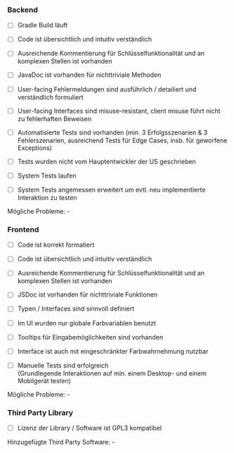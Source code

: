 ### Backend

* [ ] Gradle Build läuft

* [ ] Code ist übersichtlich und intuitiv verständlich

* [ ] Ausreichende Kommentierung für Schlüsselfunktionalität und an komplexen Stellen ist vorhanden 

* [ ] JavaDoc ist vorhanden für nichttriviale Methoden

* [ ] User-facing Fehlermeldungen sind ausführlich / detailiert und verständlich formuliert

* [ ] User-facing Interfaces sind misuse-resistant, client misuse führt nicht zu fehlerhaften Beweisen

* [ ] Automatisierte Tests sind vorhanden
 (min. 3 Erfolgsszenarien & 3 Fehlerszenarien, ausreichend Tests für Edge Cases, insb. für geworfene Exceptions)

* [ ] Tests wurden nicht vom Hauptentwickler der US geschrieben

* [ ] System Tests laufen

* [ ] System Tests angemessen erweitert um evtl. neu implementierte Interaktion zu testen

Mögliche Probleme: -  

### Frontend

* [ ] Code ist korrekt formatiert

* [ ] Code ist übersichtlich und intuitiv verständlich

* [ ] Ausreichende Kommentierung für Schlüsselfunktionalität und an komplexen Stellen ist vorhanden 

* [ ] JSDoc ist vorhanden für nichttriviale Funktionen

* [ ] Typen / Interfaces sind sinnvoll definiert

* [ ] Im UI wurden nur globale Farbvariablen benutzt

* [ ] Tooltips für Eingabemöglichkeiten sind vorhanden

* [ ] Interface ist auch mit eingeschränkter Farbwahrnehmung nutzbar

* [ ] Manuelle Tests sind erfolgreich  
(Grundlegende Interaktionen auf min. einem Desktop- und einem Mobilgerät testen)

Mögliche Probleme: -  

### Third Party Library

* [ ] Lizenz der Library / Software ist GPL3 kompatibel

Hinzugefügte Third Party Software: -
